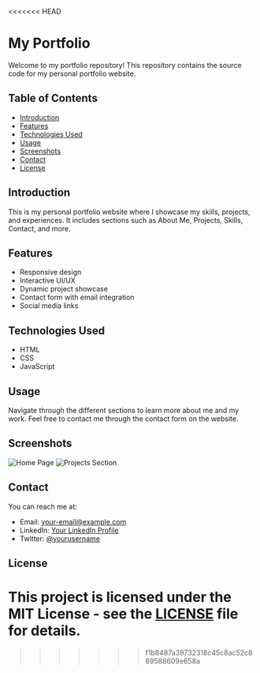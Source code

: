 <<<<<<< HEAD
# My Portfolio

Welcome to my portfolio repository! This repository contains the source code for my personal portfolio website.

## Table of Contents

- [Introduction](#introduction)
- [Features](#features)
- [Technologies Used](#technologies-used)
- [Usage](#usage)
- [Screenshots](#screenshots)
- [Contact](#contact)
- [License](#license)

## Introduction

This is my personal portfolio website where I showcase my skills, projects, and experiences. It includes sections such as About Me, Projects, Skills, Contact, and more.

## Features

- Responsive design
- Interactive UI/UX
- Dynamic project showcase
- Contact form with email integration
- Social media links

## Technologies Used

- HTML
- CSS
- JavaScript

## Usage

Navigate through the different sections to learn more about me and my work. Feel free to contact me through the contact form on the website.

## Screenshots

![Home Page](path/to/screenshot1.png)
![Projects Section](path/to/screenshot2.png)

## Contact

You can reach me at:
- Email: your-email@example.com
- LinkedIn: [Your LinkedIn Profile](https://www.linkedin.com/in/yourprofile)
- Twitter: [@yourusername](https://twitter.com/yourusername)

## License

This project is licensed under the MIT License - see the [LICENSE](LICENSE) file for details.
=======

>>>>>>> f1b8487a39732318c45c8ac52c869588609e658a
